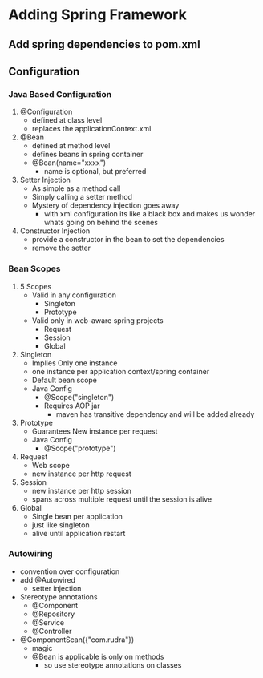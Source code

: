 # Adding Spring Framework

## Add spring dependencies to pom.xml

## Configuration

### Java Based Configuration
1. @Configuration
	- defined at class level
	- replaces the applicationContext.xml
2. @Bean
	- defined at method level
	- defines beans in spring container
	- @Bean(name="xxxx")
		- name is optional, but preferred
3. Setter Injection
	- As simple as a method call
	- Simply calling a setter method
	- Mystery of dependency injection goes away
		- with xml configuration its like a black box and makes us wonder whats going on behind the scenes
4. Constructor Injection
	- provide a constructor in the bean to set the dependencies
	- remove the setter

### Bean Scopes
1. 5 Scopes
	- Valid in any configuration
		- Singleton
		- Prototype
	- Valid only in web-aware spring projects
		- Request
		- Session
		- Global
2. Singleton
	- Implies Only one instance
	- one instance per application context/spring container
	- Default bean scope
	- Java Config
		- @Scope("singleton")
		- Requires AOP jar
			- maven has transitive dependency and will be added already
3. Prototype
	- Guarantees New instance per request
	- Java Config
		- @Scope("prototype")
4. Request
	- Web scope
	- new instance per http request
5. Session
	- new instance per http session
	- spans across multiple request until the session is alive
6. Global
	- Single bean per application
	- just like singleton
	- alive until application restart

### Autowiring
- convention over configuration
- add @Autowired
	- setter injection
- Stereotype annotations
	- @Component
	- @Repository
	- @Service
	- @Controller
- @ComponentScan({"com.rudra"})
	- magic
	- @Bean is applicable is only on methods
		- so use stereotype annotations on classes
	